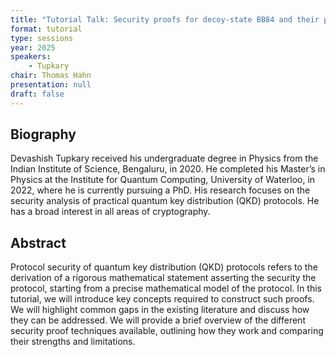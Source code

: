 ```yaml
---
title: "Tutorial Talk: Security proofs for decoy-state BB84 and their performance"
format: tutorial
type: sessions
year: 2025
speakers:
    - Tupkary
chair: Thomas Hahn
presentation: null
draft: false
---
```


## Biography

Devashish Tupkary received his undergraduate degree in Physics from the Indian Institute of Science, Bengaluru, in 2020. He completed his Master’s in Physics at the Institute for Quantum Computing, University of Waterloo, in 2022, where he is currently pursuing a PhD. His research focuses on the security analysis of practical quantum key distribution (QKD) protocols. He has a broad interest in all areas of cryptography.

## Abstract

Protocol security of quantum key distribution (QKD) protocols refers to the derivation of a rigorous mathematical statement asserting the security the protocol, starting from a precise mathematical model of the protocol. In this tutorial, we will introduce key concepts required to construct such proofs. We will highlight common gaps in the existing literature and discuss how they can be addressed. We will provide a brief overview of the different security proof techniques available, outlining how they work and comparing their strengths and limitations.
